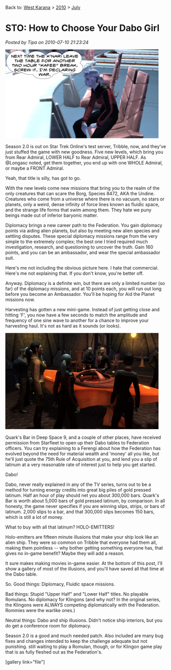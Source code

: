 Back to: [West Karana](/posts/westkarana.md) > [2010](/posts/2010/westkarana.md) > [July](./westkarana.md)
# STO: How to Choose Your Dabo Girl

*Posted by Tipa on 2010-07-10 21:23:24*

![](../../../uploads/2010/07/stomeeting.png "Diplomacy in Star Trek Online")

Season 2.0 is out on Star Trek Online's test server, Tribble, now, and they've just stuffed the game with new goodness. Five new levels, which bring you from Rear Admiral, LOWER HALF to Rear Admiral, UPPER HALF. As @Longasc noted, get them together, you end up with one WHOLE Admiral, or maybe a FRONT Admiral.

Yeah, that title is silly, has got to go.

With the new levels come new missions that bring you to the realm of the only creatures that can scare the Borg, Species 8472, AKA the Undine. Creatures who come from a universe where there is no vacuum, no stars or planets, only a weird, dense infinity of force lines known as fluidic space, and the strange life forms that swim among them. They hate we puny beings made out of inferior baryonic matter.

Diplomacy brings a new career path to the Federation. You gain diplomacy points via aiding alien planets, but also by meeting new alien species and settling disputes. These special diplomacy missions range from the very simple to the extremely complex; the best one I tried required much investigation, research, and questioning to uncover the truth. Gain 160 points, and you can be an ambassador, and wear the special ambassador suit.

Here's me not including the obvious picture here. I hate that commercial. Here's me not explaining that. If you don't know, you're better off.

Anyway. Diplomacy is a definite win, but there are only a limited number (so far) of the diplomacy missions, and at 10 points each, you will run out long before you become an Ambassador. You'll be hoping for Aid the Planet missions now.

Harvesting has gotten a new mini-game. Instead of just getting close and hitting 'F', you now have a few seconds to match the amplitude and frequency of one sine wave to another for a chance to improve your harvesting haul. It's not as hard as it sounds (or looks).

[![](../../../uploads/2010/07/GameClient-2010-07-10-15-53-54-78-480x300.jpg "Dabo!")](../../../uploads/2010/07/GameClient-2010-07-10-15-53-54-78.jpg)

Quark's Bar in Deep Space 9, and a couple of other places, have received permission from Starfleet to open up their Dabo tables to Federation officers. You can try explaining to a Ferengi about how the Federation has evolved beyond the need for material wealth and 'money' all you like, but he'll just quote the 75th Rule of Acquisition at you, and lend you a slip of latinum at a very reasonable rate of interest just to help you get started.

Dabo!

Dabo, never really explained in any of the TV series, turns out to be a method for turning energy credits into great big piles of gold pressed latinum. Half an hour of play should net you about 300,000 bars. Quark's Bar is worth about 5,000 bars of gold pressed latinum, by comparison. In all honesty, the game never specifies if you are winning slips, strips, or bars of latinum. 2,000 slips to a bar, and that 300,000 slips becomes 150 bars, which is still a lot of money.

What to buy with all that latinum? HOLO-EMITTERS!

Holo-emitters are fifteen minute illusions that make your ship look like an alien ship. They were so common on Tribble that everyone had them all, making them pointless -- why bother getting something everyone has, that gives no in-game benefit? Maybe they will add a reason.

It sure makes making movies in-game easier. At the bottom of this post, I'll show a gallery of most of the illusions, and you'll have saved all that time at the Dabo table.

So. Good things: Diplomacy, Fluidic space missions.

Bad things: Stupid "Upper Half" and "Lower Half" titles. No playable Romulans. No diplomacy for Klingons (and why not? In the original series, the Klingons were ALWAYS competing diplomatically with the Federation. Rommies were the warlike ones.)

Neutral things: Dabo and ship illusions. Didn't notice ship interiors, but you do get a conference room for diplomacy.

Season 2.0 is a good and much needed patch. Also included are many bug fixes and changes intended to keep the challenge adequate but not punishing. still waiting to play a Romulan, though, or for Klingon game play that is as fully fleshed out as the Federation's.

[gallery link="file"]

